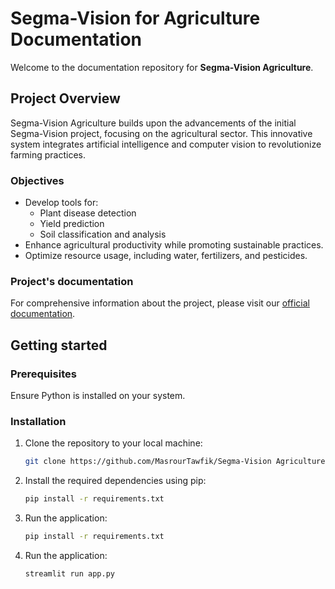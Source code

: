 # Segma-Vision for Agriculture Documentation

Welcome to the documentation repository for **Segma-Vision Agriculture**.

## Project Overview

Segma-Vision Agriculture builds upon the advancements of the initial Segma-Vision project, focusing on the agricultural sector. This innovative system integrates artificial intelligence and computer vision to revolutionize farming practices. 

### Objectives

- Develop tools for:
  - Plant disease detection
  - Yield prediction
  - Soil classification and analysis
- Enhance agricultural productivity while promoting sustainable practices.
- Optimize resource usage, including water, fertilizers, and pesticides.

### Project's documentation

For comprehensive information about the project, please visit our [official documentation](https://segma-vision-agriculture.readthedocs.io/en/latest/index.html).

## Getting started 

### Prerequisites

Ensure Python is installed on your system.

### Installation

1. Clone the repository to your local machine:

   ```bash
   git clone https://github.com/MasrourTawfik/Segma-Vision Agriculture.git
   ```


2. Install the required dependencies using pip:

   ```bash
   pip install -r requirements.txt
   ```

3. Run the application:

   ```bash
   pip install -r requirements.txt
   ```

4. Run the application:
   ```bash
   streamlit run app.py
   ```